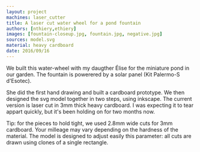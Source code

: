 ```yaml
---
layout: project
machines: laser_cutter
title: A laser cut water wheel for a pond fountain
authors: [nthiery,ethiery]
images: [fountain-closeup.jpg, fountain.jpg, negative.jpg]
sources: model.svg
material: heavy cardboard
date: 2016/09/16
---
```


We built this water-wheel with my daugther Élise for the miniature
pond in our garden. The fountain is powerered by a solar panel (Kit
Palermo-S d'Esotec).

She did the first hand drawing and built a cardboard prototype. We
then designed the svg model together in two steps, using inkscape.
The current version is laser cut in 3mm thick heavy cardboard. I was
expecting it to tear appart quickly, but it's been holding on for two
months now.

Tip: for the pieces to hold tight, we used 2.8mm wide cuts for 3mm
cardboard. Your milleage may vary depending on the hardness of the
material. The model is designed to adjust easily this parameter: all
cuts are drawn using clones of a single rectangle.
